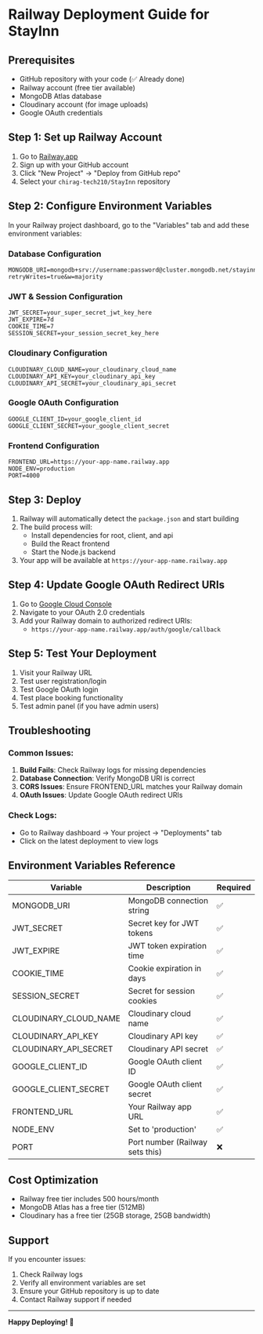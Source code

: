 # Railway Deployment Guide for StayInn

## Prerequisites
- GitHub repository with your code (✅ Already done)
- Railway account (free tier available)
- MongoDB Atlas database
- Cloudinary account (for image uploads)
- Google OAuth credentials

## Step 1: Set up Railway Account

1. Go to [Railway.app](https://railway.app)
2. Sign up with your GitHub account
3. Click "New Project" → "Deploy from GitHub repo"
4. Select your `chirag-tech210/StayInn` repository

## Step 2: Configure Environment Variables

In your Railway project dashboard, go to the "Variables" tab and add these environment variables:

### Database Configuration
```
MONGODB_URI=mongodb+srv://username:password@cluster.mongodb.net/stayinn?retryWrites=true&w=majority
```

### JWT & Session Configuration
```
JWT_SECRET=your_super_secret_jwt_key_here
JWT_EXPIRE=7d
COOKIE_TIME=7
SESSION_SECRET=your_session_secret_key_here
```

### Cloudinary Configuration
```
CLOUDINARY_CLOUD_NAME=your_cloudinary_cloud_name
CLOUDINARY_API_KEY=your_cloudinary_api_key
CLOUDINARY_API_SECRET=your_cloudinary_api_secret
```

### Google OAuth Configuration
```
GOOGLE_CLIENT_ID=your_google_client_id
GOOGLE_CLIENT_SECRET=your_google_client_secret
```

### Frontend Configuration
```
FRONTEND_URL=https://your-app-name.railway.app
NODE_ENV=production
PORT=4000
```

## Step 3: Deploy

1. Railway will automatically detect the `package.json` and start building
2. The build process will:
   - Install dependencies for root, client, and api
   - Build the React frontend
   - Start the Node.js backend
3. Your app will be available at `https://your-app-name.railway.app`

## Step 4: Update Google OAuth Redirect URIs

1. Go to [Google Cloud Console](https://console.cloud.google.com)
2. Navigate to your OAuth 2.0 credentials
3. Add your Railway domain to authorized redirect URIs:
   - `https://your-app-name.railway.app/auth/google/callback`

## Step 5: Test Your Deployment

1. Visit your Railway URL
2. Test user registration/login
3. Test Google OAuth login
4. Test place booking functionality
5. Test admin panel (if you have admin users)

## Troubleshooting

### Common Issues:

1. **Build Fails**: Check Railway logs for missing dependencies
2. **Database Connection**: Verify MongoDB URI is correct
3. **CORS Issues**: Ensure FRONTEND_URL matches your Railway domain
4. **OAuth Issues**: Update Google OAuth redirect URIs

### Check Logs:
- Go to Railway dashboard → Your project → "Deployments" tab
- Click on the latest deployment to view logs

## Environment Variables Reference

| Variable | Description | Required |
|----------|-------------|----------|
| MONGODB_URI | MongoDB connection string | ✅ |
| JWT_SECRET | Secret key for JWT tokens | ✅ |
| JWT_EXPIRE | JWT token expiration time | ✅ |
| COOKIE_TIME | Cookie expiration in days | ✅ |
| SESSION_SECRET | Secret for session cookies | ✅ |
| CLOUDINARY_CLOUD_NAME | Cloudinary cloud name | ✅ |
| CLOUDINARY_API_KEY | Cloudinary API key | ✅ |
| CLOUDINARY_API_SECRET | Cloudinary API secret | ✅ |
| GOOGLE_CLIENT_ID | Google OAuth client ID | ✅ |
| GOOGLE_CLIENT_SECRET | Google OAuth client secret | ✅ |
| FRONTEND_URL | Your Railway app URL | ✅ |
| NODE_ENV | Set to 'production' | ✅ |
| PORT | Port number (Railway sets this) | ❌ |

## Cost Optimization

- Railway free tier includes 500 hours/month
- MongoDB Atlas has a free tier (512MB)
- Cloudinary has a free tier (25GB storage, 25GB bandwidth)

## Support

If you encounter issues:
1. Check Railway logs
2. Verify all environment variables are set
3. Ensure your GitHub repository is up to date
4. Contact Railway support if needed

---

**Happy Deploying! 🚀** 